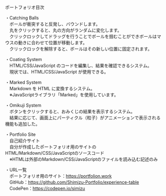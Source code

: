 ポートフォリオ目次  

・Catching Balls  
　ボールが衝突すると反発し、バウンドします。  
　丸をクリックすると、丸の方向がランダムに変化します。  
　クリックロックしてドラッグを行うことでボールを掴むことができボールはマウスの動きに合わせて位置が移動します。  
　クリックロックを解除すると、ボールはその新しい位置に固定されます。  

・Coating System  
　HTML/CSS/JavaScript のコードを編集し、結果を確認できるシステム。  
　現状では、HTML/CSS/JavaScript が使用できる。  

・Marked System  
　Markdown を HTML に変換するシステム。  
　※JavaScriptライブラリ「Marked」を使用しています。 　

・Omikuji System  
　ボタンをクリックすると、おみくじの結果を表示するシステム。  
　結果に応じて、画面上にパーティクル（粒子）がアニメーションで表示される機能も追加した。   

・Portfolio Site  
　自己紹介サイト  
　自分が作成したポートフォリオ用のサイトのHTML/Markdown/CSS/JavaScriptのソースコード  
　※HTMLは外部のMarkdown/CSS/JavaScriptのファイルを読み込む記述のみ  

・URL一覧  
　ポートフォリオ用のサイト：https://portfolion.work  
　GitHub：https://github.com/Shimizu-Portfolio/experience-table  
　CodePen：https://codepen.io/simizu
